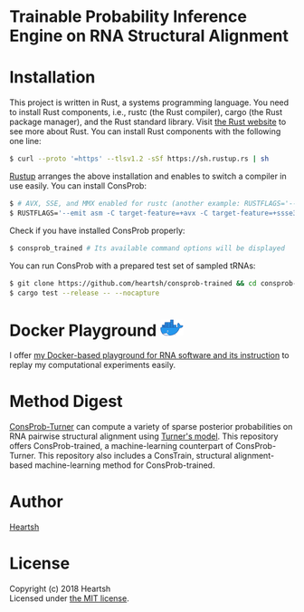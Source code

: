 # Trainable Probability Inference Engine on RNA Structural Alignment
# Installation
This project is written in Rust, a systems programming language.
You need to install Rust components, i.e., rustc (the Rust compiler), cargo (the Rust package manager), and the Rust standard library.
Visit [the Rust website](https://www.rust-lang.org) to see more about Rust.
You can install Rust components with the following one line:
```bash
$ curl --proto '=https' --tlsv1.2 -sSf https://sh.rustup.rs | sh
```
[Rustup](https://github.com/rust-lang-nursery/rustup.rs) arranges the above installation and enables to switch a compiler in use easily.
You can install ConsProb:
```bash
$ # AVX, SSE, and MMX enabled for rustc (another example: RUSTFLAGS='--emit asm -C target-feature=+avx2 -C target-feature=+ssse3 -C target-feature=+mmx -C target-feature=+fma')
$ RUSTFLAGS='--emit asm -C target-feature=+avx -C target-feature=+ssse3 -C target-feature=+mmx' cargo install consprob-trained
```
Check if you have installed ConsProb properly:
```bash
$ consprob_trained # Its available command options will be displayed
```
You can run ConsProb with a prepared test set of sampled tRNAs:
```bash
$ git clone https://github.com/heartsh/consprob-trained && cd consprob-trained
$ cargo test --release -- --nocapture
```

# Docker Playground <img src="./assets/images_fixed/docker_logo.png" width="40">
I offer [my Docker-based playground for RNA software and its instruction](https://github.com/heartsh/rna-playground) to replay my computational experiments easily.

# Method Digest
[ConsProb-Turner](https://github.com/heartsh/consprob) can compute a variety of sparse posterior probabilities on RNA pairwise structural alignment using [Turner's model](https://github.com/heartsh/rna-ss-params).
This repository offers ConsProb-trained, a machine-learning counterpart of ConsProb-Turner.
This repository also includes a ConsTrain, structural alignment-based machine-learning method for ConsProb-trained.

# Author
[Heartsh](https://github.com/heartsh)

# License
Copyright (c) 2018 Heartsh  
Licensed under [the MIT license](http://opensource.org/licenses/MIT).
